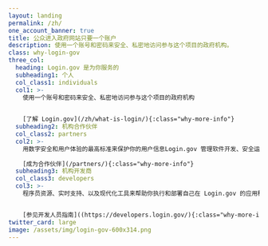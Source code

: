 ```yaml
---
layout: landing
permalink: /zh/
one_account_banner: true
title: 公众进入政府网站只要一个账户
description: 使用一个账号和密码来安全、私密地访问参与这个项目的政府机构。
class: why-login-gov
three_col:
  heading: Login.gov 是为你服务的
  subheading1: 个人
  col_class1: individuals
  col1: >-
    使用一个账号和密码来安全、私密地访问参与这个项目的政府机构
  

    [了解 Login.gov](/zh/what-is-login/){:class="why-more-info"}
  subheading2: 机构合作伙伴
  col_class2: partners
  col2: >-
    用数字安全和用户体验的最高标准来保护你的用户信息Login.gov 管理软件开发、安全运营、以及客户支持，使你没必要做这些事情。
  
    [成为合作伙伴](/partners/){:class="why-more-info"}
  subheading3: 机构开发商
  col_class3: developers
  col3: >-
    程序员资源、实时支持、以及现代化工具来帮助你执行和部署自己在 Login.gov 的应用程序,


    [参见开发人员指南]((https://developers.login.gov/){:class="why-more-info"}
twitter_card: large
image: /assets/img/login-gov-600x314.png
---
```

